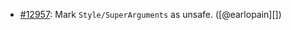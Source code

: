 * [#12957](https://github.com/rubocop/rubocop/issues/12957): Mark `Style/SuperArguments` as unsafe. ([@earlopain][])
